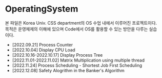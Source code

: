 # OperatingSystem

본 파일은 Korea Univ. CSS department의 OS 수업 내에서 이루어진 프로젝트이다.  
목적은 운영체제의 이해에 있으며 Code에서 OS를 활용할 수 있는 방안을 다루는 실습이다. 

+ [2022.09.21] Process Counter
+ [2022.10.04] Display CPU Load 
+ [2022.10.16-2022.10.17] Display Process Tree
+ [2022.11.01-2022.11.02] Matrix Multiplication using multiple thread
+ [2022.11.24] Process Scheduling - Shortest Job First Scheduling
+ [2022.12.08] Safety Alogrithm in the Banker's Algorithm
